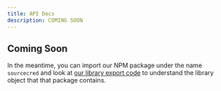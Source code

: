 ```yaml
---
title: API Docs
description: COMING SOON
---
```


## Coming Soon

In the meantime, you can import our NPM package under the name `sourcecred` and
look at
[our library export code](https://github.com/sourcecred/sourcecred/blob/main/packages/sourcecred/src/api/index.js)
to understand the library object that that package contains.
